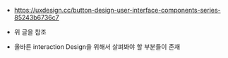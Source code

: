 - https://uxdesign.cc/button-design-user-interface-components-series-85243b6736c7

- 위 글을 참조 

- 올바른 interaction Design을 위해서 살펴봐야 할 부분들이 존재 

